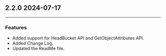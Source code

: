 ## 2.2.0 2024-07-17

---
### Features
* Added support for HeadBucket API and GetObjectAttributes API.
* Added Change Log.
* Updated the ReadMe file.